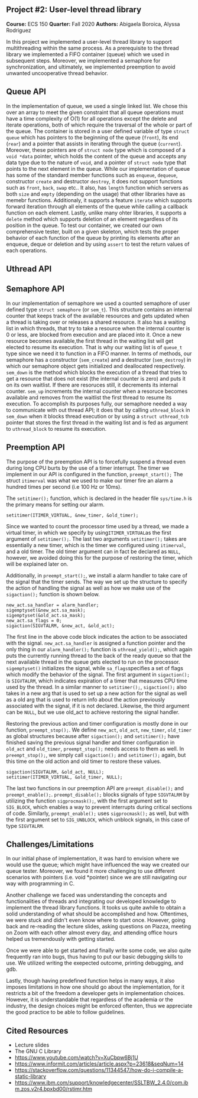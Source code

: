 ## Project #2: User-level thread library
**Course:** ECS 150 **Quarter:** Fall 2020 **Authors:** Abigaela Boroica, Alyssa
Rodriguez

In this project we implemented a user-level thread library to support
multithreading within the same process. As a prerequisite to the thread library
we implemented a FIFO container (queue) which we used in subsequent steps.
Moreover, we implemented a semaphore for synchronization, and ultimately, we
implemented preemption to avoid unwanted uncooperative thread behavior.

## Queue API
In the implementation of queue, we used a single linked list. We chose this over
an array to meet the given constraint that all queue operations must have a time
complexity of O(1) for all operations except the delete and iterate operations,
both of which require the traversal of the whole or part of the queue. The
container is stored in a user defined variable of type `struct queue` which has
pointers to the beginning of the queue (`front`), its end (`rear`) and a pointer
that assists in iterating through the queue (`current`). Moreover, these
pointers are of `struct node` type which is composed of a `void *data` pointer,
which holds the content of the queue and accepts any data type due to the nature
of `void`, and a pointer of `struct node` type that points to the next element
in the queue. While our implementation of queue has some of the standard member
functions such as `enqueue`, `dequeue`, constructor `create` and destructor
`destroy`, it does not support functions such as `front`, `back`, `swap` etc..
It also, has `length` function which servers as both `size` and `empty`
(depending on the usage) that other libraries have as memebr functions.
Additionaly, it supports a feature `iterate` which supports forward iteration
through all elements of the queue while calling a callback function on each
element. Lastly, unlike many ohter libraries, it supports a `delete` method
which supports deletion of an element regardless of its position in the queue.
To test our container, we created our own comprehensive tester, built on a given
skeleton, which tests the proper behavior of each function of the queue by
printing its elements after an enqueue, deque or deletion and by using `assert`
to test the return values of each operations.

## Uthread API
 
## Semaphore API
In our implementation of semaphore we used a counted semaphore of user defined
type `struct semaphore` (or `sem_t`). This structure contains an internal
counter that keeps track of the available resources and gets updated when a
thread is taking over or releases a shared resource. It also has a waiting list
in which threads, that try to take a resource when the internal counter is 0 or
less, are blocked from execution and are placed into it. Once a new resource
becomes available,the first thread in the waiting list will get elected to
resume its execution. That is why our waiting list is of `queue_t` type since we
need it to function in a FIFO manner. In terms of methods, our semaphore has a
constructor (`sem_create`) and a destructor (`sem_destroy`) in which our
semaphore object gets initialized and deallocated respectively. `sem_down` is
the method which blocks the execution of a thread that tries to get a resource
that does not exist (the internal counter is zero) and puts it on its own
waitlist. If there are resoruces still, it decrements its internal counter.
`sem_up` increments the internal counter when a resoruce becomes available and
removes from the waitlist the first thread to resume its execution. To
accomplish its purposes fully, our semaphore needed a way to communicate with
out thread API; it does that by calling `uthread_block` in `sem_down` when it
blocks thread execution or by using a `struct uthread_tcb` pointer that stores
the first thread in the waiting list and is fed as argument to `uthread_block`
to resume its execution.

## Preemption API
The purpose of the preemption API is to forcefully suspend a thread even during
long CPU burts by the use of a timer interrupt. The timer we implement in our
API is configured in the function, `preempt_start();` The struct `itimerval` was
what we used to make our timer fire an alarm a hundred times per second (i.e 100
Hz or 10ms). 

The `setitimer();` function, which is declared in the header file `sys/time.h`
is the primary means for setting our alarm. 
```
setitimer(ITIMER_VIRTUAL, &new_timer, &old_timer); 
```
Since we wanted to count the processor time used by a thread, we made a virtual
timer, in which we specify by using`ITIMER_VIRTUAL`as the first argument of
`setitimer();`. The last two arguments `setitimer();` takes are essentially a
new timer, which is the timer we configured using `itimerval`, and a old timer.
The old timer argument can in fact be declared as `NULL`, however, we avoided
doing this for the purpose of restoring the timer, which will be explained later
on.

Additionally, in `preempt_start();`, we install a alarm handler to take care of
the signal that the timer sends. The way we set up the structure to specify the
action of handling the signal as well as how we make use of the `sigaction();`
function is shown below. 
```
new_act.sa_handler = alarm_handler;
sigemptyset(&new_act.sa_mask);
sigemptyset(&old_act.sa_mask);
new_act.sa_flags = 0;
sigaction(SIGVTALRM, &new_act, &old_act);
```
The first line in the above code block indicates the action to be associated
with the signal. `new_act.sa_handler` is assigned a function pointer and the
only thing in our `alarm_handler();` function is `uthread_yield();`, which again
puts the currently running thread to the back of the ready queue so that the
next available thread in the queue gets elected to run on the processor.
`sigemptyset()` initializes the signal, while `sa_flags`specifies a set of flags
which modify the behavior of the signal. The first argument in `sigaction();` is
`SIGVTALRM`, which indicates expiration of a timer that measures CPU time used
by the thread. In a similar manner to `setitimer();`, `sigaction();` also takes
in a new arg that is used to set up a new action for the signal as well as a old
arg that is used to return info about the action previously associated with the
signal, if it is not declared. Likewise, the third argument can be `NULL`, but
we use old_act to achieve restoring the signal handler. 

Restoring the previous action and timer configuration is mostly done in our
function, `preempt_stop();`. We define `new_act`, `old_act`, `new_timer`,
`old_timer` as global structures because after `sigaction();` and `setitimer();`
have finished saving the previous signal handler and timer configuration in
`old_act` and `old_timer`, `preempt_stop();` needs access to them as well. In
`preempt_stop();`, we simply call `sigaction();` and `setitimer();` again, but
this time on the old action and old timer to restore these values. 
```
sigaction(SIGVTALRM, &old_act, NULL);
setitimer(ITIMER_VIRTUAL, &old_timer, NULL);
```
The last two functions in our preemption API are `preempt_disable();` and
`preempt_enable();`. `preempt_disable();` blocks signals of type `SIGVTALRM` by
utilizing the function `sigprocmask();`, with the first argument set to
`SIG_BLOCK`, which enables a way to prevent interrupts during critical sections
of code. Similarly, `preempt_enable();` uses `sigprocmask();` as well, but with
the first argument set to `SIG_UNBLOCK`, which unblock signals, in this case of
type `SIGVTALRM`. 

## Challenges/Limitations
In our initial phase of implementation, it was hard to envision where we would
use the queue; which might have influenced the way we created our queue tester.
Moreover, we found it more challenging to use different scenarios with pointers
(i.e. void *pointer) since we are still navigating our way with programming in
C. 

Another challenge we faced was understanding the concepts and functionalities of
threads and integrating our developed knowledge to implement the thread library
functions. It tooks us quite awhile to obtain a solid understanding of what
should be accomplished and how. Oftentimes, we were stuck and didn't even know
where to start once. However, going back and re-reading the lecture slides,
asking questions on Piazza, meeting on Zoom with each other almost every day,
and attending office hours helped us tremendously with getting started. 

Once we were able to get started and finally write some code, we also quite
frequently ran into bugs, thus having to put our basic debugging skills to use.
We utilized writing the exepected outcome, printing debugging, and gdb. 

Lastly, though having predefined function helps in many ways, it also imposes
limitations in how one should go about the implementation, for it restricts a
bit of the freedom a developer gets in implementation choices. However, it is
understandable that regardless of the academia or the industry, the design
choices might be enforced oftenten, thus we appreciate the good practice to be
able to follow guidelines.

## Cited Resources
- Lecture slides
- The GNU C Library
- https://www.youtube.com/watch?v=XuCbpw6Bj1U
- https://www.informit.com/articles/article.aspx?p=23618&seqNum=14
- https://stackoverflow.com/questions/11344547/how-do-i-compile-a-static-library
- https://www.ibm.com/support/knowledgecenter/SSLTBW_2.4.0/com.ibm.zos.v2r4.bpxbd00/rstimr.htm